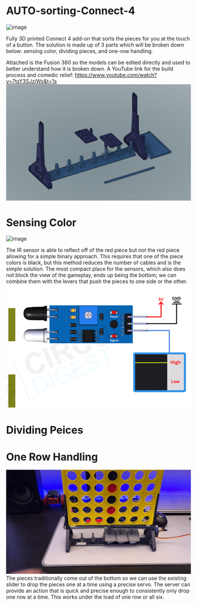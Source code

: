 # AUTO-sorting-Connect-4
![image](https://github.com/jareddilley/AUTO-sorting-Connect-4/blob/main/Connect4-sorting-gif-demo.gif)

Fully 3D printed Connect 4 add-on that sorts the pieces for you at the touch of a button.
The solution is made up of 3 parts which will be broken down below: sensing color, dividing pieces, and one-row handling.

Attached is the Fusion 360 so the models can be edited directly and used to better understand how it is broken down. A YouTube link for the build process and comedic relief: https://www.youtube.com/watch?v=7tsY3SJziWs&t=1s
![image](https://github.com/jareddilley/AUTO-sorting-Connect-4/blob/main/3d-Connect-4-model.PNG)

# Sensing Color
![image](https://github.com/jareddilley/AUTO-sorting-Connect-4/blob/main/Color-sensing-gif-demo.gif)

The IR sensor is able to reflect off of the red piece but not the red piece allowing for a simple binary approach. This requires that one of the piece colors is black, but this method reduces the number of cables and is the simple solution. The most compact place for the sensors, which also does not block the view of the gameplay, ends up being the bottom; we can combine them with the levers that push the pieces to one side or the other.
![image](https://github.com/jareddilley/AUTO-sorting-Connect-4/blob/main/IR-Sensor-Working.gif)
# Dividing Peices

# One Row Handling
![image](https://github.com/jareddilley/AUTO-sorting-Connect-4/blob/main/One-row-handling-gif-demo.gif)
The pieces traditionally come out of the bottom so we can use the existing slider to drop the pieces one at a time using a precise servo. The server can provide an action that is quick and precise enough to consistently only drop one row at a time. This works under the load of one row or all six.
